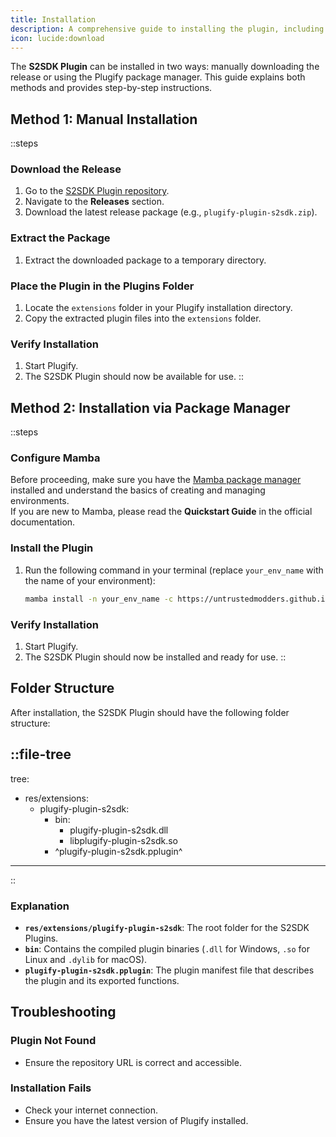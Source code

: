 ```yaml
---
title: Installation
description: A comprehensive guide to installing the plugin, including system requirements and any dependencies.
icon: lucide:download
---
```


The **S2SDK Plugin** can be installed in two ways: manually downloading the release or using the Plugify package manager. This guide explains both methods and provides step-by-step instructions.

## **Method 1: Manual Installation**

::steps
### **Download the Release**
1. Go to the [S2SDK Plugin repository](https://github.com/untrustedmodders/plugify-plugin-s2sdk).
2. Navigate to the **Releases** section.
3. Download the latest release package (e.g., `plugify-plugin-s2sdk.zip`).

### **Extract the Package**
1. Extract the downloaded package to a temporary directory.

### **Place the Plugin in the Plugins Folder**
1. Locate the `extensions` folder in your Plugify installation directory.
2. Copy the extracted plugin files into the `extensions` folder.

### **Verify Installation**
1. Start Plugify.
2. The S2SDK Plugin should now be available for use.
::

## **Method 2: Installation via Package Manager**

::steps
### **Configure Mamba**
Before proceeding, make sure you have the [Mamba package manager](https://mamba.readthedocs.io/en/latest/user_guide/mamba.html#mamba-user-guide) installed and understand the basics of creating and managing environments.  
If you are new to Mamba, please read the **Quickstart Guide** in the official documentation.

### **Install the Plugin**
1. Run the following command in your terminal (replace `your_env_name` with the name of your environment):
   ```bash
   mamba install -n your_env_name -c https://untrustedmodders.github.io/plugify-plugin-s2sdk/ plugify-plugin-s2sdk
   ```

### **Verify Installation**
1. Start Plugify.
2. The S2SDK Plugin should now be installed and ready for use.
::

## **Folder Structure**

After installation, the S2SDK Plugin should have the following folder structure:

::file-tree
---
tree:
- res/extensions:
    - plugify-plugin-s2sdk:
        - bin:
            - plugify-plugin-s2sdk.dll
            - libplugify-plugin-s2sdk.so
        - ^plugify-plugin-s2sdk.pplugin^
---
::

### **Explanation**
- **`res/extensions/plugify-plugin-s2sdk`**: The root folder for the S2SDK Plugins.
- **`bin`**: Contains the compiled plugin binaries (`.dll` for Windows, `.so` for Linux and `.dylib` for macOS).
- **`plugify-plugin-s2sdk.pplugin`**: The plugin manifest file that describes the plugin and its exported functions.

## **Troubleshooting**

### **Plugin Not Found**
- Ensure the repository URL is correct and accessible.

### **Installation Fails**
- Check your internet connection.
- Ensure you have the latest version of Plugify installed.
